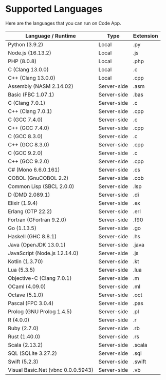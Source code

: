 # Supported Languages

Here are the languages that you can run on Code App.

| Language / Runtime                 | Type        | Extension |
| ---------------------------------- | ----------- | --------- |
| Python (3.9.2)                     | Local       | .py       |
| Node.js (16.13.2)                  | Local       | .js       |
| PHP (8.0.8)                        | Local       | .php      |
| C (Clang 13.0.0)                   | Local       | .c        |
| C++ (Clang 13.0.0)                 | Local       | .cpp      |
| Assembly (NASM 2.14.02)            | Server-side | .asm      |
| Basic (FBC 1.07.1)                 | Server-side | .bas      |
| C (Clang 7.0.1)                    | Server-side | .c        |
| C++ (Clang 7.0.1)                  | Server-side | .cpp      |
| C (GCC 7.4.0)                      | Server-side | .c        |
| C++ (GCC 7.4.0)                    | Server-side | .cpp      |
| C (GCC 8.3.0)                      | Server-side | .c        |
| C++ (GCC 8.3.0)                    | Server-side | .cpp      |
| C (GCC 9.2.0)                      | Server-side | .c        |
| C++ (GCC 9.2.0)                    | Server-side | .cpp      |
| C# (Mono 6.6.0.161)                | Server-side | .cs       |
| COBOL (GnuCOBOL 2.2)               | Server-side | .cob      |
| Common Lisp (SBCL 2.0.0)           | Server-side | .lsp      |
| D (DMD 2.089.1)                    | Server-side | .di       |
| Elixir (1.9.4)                     | Server-side | .ex       |
| Erlang (OTP 22.2)                  | Server-side | .erl      |
| Fortran (GFortran 9.2.0)           | Server-side | .f90      |
| Go (1.13.5)                        | Server-side | .go       |
| Haskell (GHC 8.8.1)                | Server-side | .hs       |
| Java (OpenJDK 13.0.1)              | Server-side | .java     |
| JavaScript (Node.js 12.14.0)       | Server-side | .js       |
| Kotlin (1.3.70)                    | Server-side | .kt       |
| Lua (5.3.5)                        | Server-side | .lua      |
| Objective-C (Clang 7.0.1)          | Server-side | .m        |
| OCaml (4.09.0)                     | Server-side | .ml       |
| Octave (5.1.0)                     | Server-side | .oct      |
| Pascal (FPC 3.0.4)                 | Server-side | .pas      |
| Prolog (GNU Prolog 1.4.5)          | Server-side | .pl       |
| R (4.0.0)                          | Server-side | .r        |
| Ruby (2.7.0)                       | Server-side | .rb       |
| Rust (1.40.0)                      | Server-side | .rs       |
| Scala (2.13.2)                     | Server-side | .scala    |
| SQL (SQLite 3.27.2)                | Server-side | .sql      |
| Swift (5.2.3)                      | Server-side | .swift    |
| Visual Basic.Net (vbnc 0.0.0.5943) | Server-side | .vb       |
